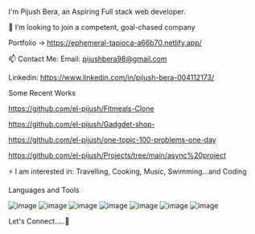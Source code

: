  I'm Pijush Bera, an Aspiring Full stack web developer.



👯 I’m looking to join a competent, goal-chased company



Portfolio -> https://ephemeral-tapioca-a66b70.netlify.app/



📫 Contact Me: Email: pijushbera98@gmail.com



Linkedin: https://www.linkedin.com/in/pijush-bera-004112173/



Some Recent Works



https://github.com/el-pijush/Fitmeals-Clone




https://github.com/el-pijush/Gadgdet-shop-



https://github.com/el-pijush/one-topic-100-problems-one-day




https://github.com/el-pijush/Projects/tree/main/async%20project




⚡ I am interested in: Travelling, Cooking, Music, Swimming...and Coding



Languages and Tools



![image](https://user-images.githubusercontent.com/91858041/180194448-569a5d57-6684-4940-aa05-5aeef3b04bcb.png)
![image](https://user-images.githubusercontent.com/91858041/180194946-71c75382-f684-4364-b280-4392a7adab03.png)
![image](https://user-images.githubusercontent.com/91858041/180195223-99e13aad-a708-46eb-b4ff-7a419acd118c.png)
![image](https://user-images.githubusercontent.com/91858041/180195253-e4a26599-2496-4355-a077-cf0d35437d3c.png)
![image](https://user-images.githubusercontent.com/91858041/180195300-50eecc23-7d3f-4177-8a59-947441af9208.png)
![image](https://user-images.githubusercontent.com/91858041/180195349-d9c7174a-6d05-4296-8311-284b61b56436.png)
![image](https://user-images.githubusercontent.com/91858041/180195384-ac2dbbb3-56c7-4ee4-a2f3-7643fec99304.png)






Let's Connect.....🤝
